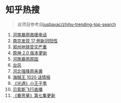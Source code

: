 # 知乎热搜

> 此项目参考自[justjavac/zhihu-trending-top-search](https://github.com/justjavac/zhihu-trending-top-search/blob/main/utils.ts)

<!-- BEGIN -->
  <!-- 最后更新时间:Thu Jul 22 2021 03:11:27 GMT+0000 (Coordinated Universal Time) -->
  1. [河南暴雨救援电话](https://www.zhihu.com/search?q=暴雨救援)
1. [南京发现 17 例新冠阳性](https://www.zhihu.com/search?q=南京)
1. [郑州地铁受灾严重](https://www.zhihu.com/search?q=郑州地铁)
1. [原神 2.0 版本更新](https://www.zhihu.com/search?q=原神)
1. [河南暴雨原因](https://www.zhihu.com/search?q=河南暴雨原因)
1. [台风](https://www.zhihu.com/search?q=台风)
1. [河北强降雨来袭](https://www.zhihu.com/search?q=河北暴雨)
1. [海贼王 1020 话情报](https://www.zhihu.com/search?q=海贼王)
1. [《光遇》小王子季](https://www.zhihu.com/search?q=光遇)
1. [贝索斯飞行直播](https://www.zhihu.com/search?q=贝索斯)
1. [《眷思量》第七集更新](https://www.zhihu.com/search?q=眷思量)
  <!-- END -->